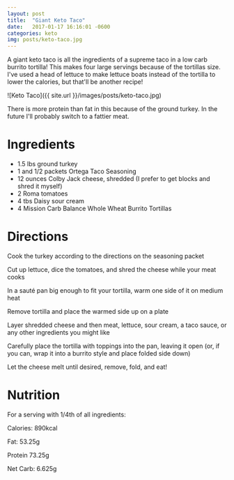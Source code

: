 ```yaml
---
layout: post
title:  "Giant Keto Taco"
date:   2017-01-17 16:16:01 -0600
categories: keto
img: posts/keto-taco.jpg
---
```


A giant keto taco is all the ingredients of a supreme taco in a low carb burrito tortilla! 
This makes four large servings because of the tortillas size. I've used a head of lettuce to make lettuce boats instead of the tortilla to lower the calories, but that'll be another recipe!

![Keto Taco]({{ site.url }}/images/posts/keto-taco.jpg)

There is more protein than fat in this because of the ground turkey. In the future I'll probably switch to a fattier meat.

# Ingredients

* 1.5 lbs ground turkey
* 1 and 1/2 packets Ortega Taco Seasoning
* 12 ounces Colby Jack cheese, shredded (I prefer to get blocks and shred it myself)
* 2 Roma tomatoes
* 4 tbs Daisy sour cream
* 4 Mission Carb Balance Whole Wheat Burrito Tortillas
 

# Directions

Cook the turkey according to the directions on the seasoning packet

Cut up lettuce, dice the tomatoes, and shred the cheese while your meat cooks

In a sauté pan big enough to fit your tortilla, warm one side of it on medium heat

Remove tortilla and place the warmed side up on a plate

Layer shredded cheese and then meat, lettuce, sour cream, a taco sauce, or any other ingredients you might like

Carefully place the tortilla with toppings into the pan, leaving it open (or, if you can, wrap it into a burrito style and place folded side down)

Let the cheese melt until desired, remove, fold, and eat!

# Nutrition

For a serving with 1/4th of all ingredients:

Calories: 890kcal

Fat: 53.25g

Protein 73.25g

Net Carb: 6.625g